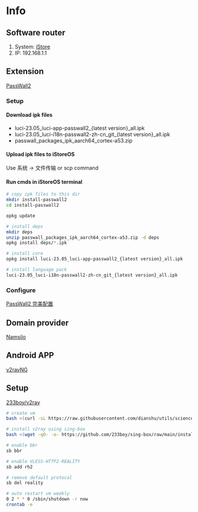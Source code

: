 # Info
## Software router
1. System: [iStore](https://www.istoreos.com/)
2. IP: 192.168.1.1

## Extension
[PassWall2](https://github.com/xiaorouji/openwrt-passwall2/releases)

### Setup

#### Download ipk files
- luci-23.05_luci-app-passwall2_{latest version}_all.ipk
- luci-23.05_luci-i18n-passwall2-zh-cn_git_{latest version}_all.ipk
- passwall_packages_ipk_aarch64_cortex-a53.zip

#### Upload ipk files to iStoreOS
Use 系统 -> 文件传输 or scp command

#### Run cmds in iStoreOS terminal
```bash
# copy ipk files to this dir
mkdir install-passwall2
cd install-passwall2

opkg update

# install deps
mkdir deps
unzip passwall_packages_ipk_aarch64_cortex-a53.zip -d deps
opkg install deps/*.ipk

# install core
opkg install luci-23.05_luci-app-passwall2_{latest version}_all.ipk

# install language pack
luci-23.05_luci-i18n-passwall2-zh-cn_git_{latest version}_all.ipk
```

### Configure
[PassWall2 完美配置](https://burgess-t.cn:35006/index.php/2024/07/30/617.html)

## Domain provider
[Namsilo](https://www.namesilo.com/domain/search-domains)

## Android APP
[v2rayNG](https://github.com/2dust/v2rayNG)

## Setup
[233boy/v2ray](https://233boy.com/sing-box/sing-box-script/)

```bash
# create vm
bash <(curl -sL https://raw.githubusercontent.com/dianshu/utils/science/master/create_vm_for_science.sh)

# install v2ray using sing-box
bash <(wget -qO- -o- https://github.com/233boy/sing-box/raw/main/install.sh)

# enable bbr
sb bbr

# enable VLESS-HTTP2-REALITY
sb add rh2

# remove default protocal
sb del reality

# auto restart vm weekly
0 2 * * 0 /sbin/shutdown -r now
crontab -e
```
